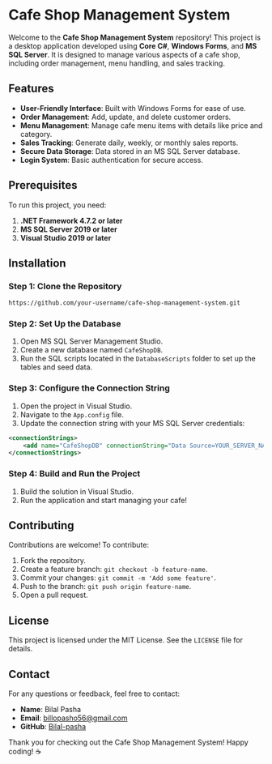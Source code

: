 # Cafe Shop Management System

Welcome to the **Cafe Shop Management System** repository! This project is a desktop application developed using **Core C#**, **Windows Forms**, and **MS SQL Server**. It is designed to manage various aspects of a cafe shop, including order management, menu handling, and sales tracking.

## Features

- **User-Friendly Interface**: Built with Windows Forms for ease of use.
- **Order Management**: Add, update, and delete customer orders.
- **Menu Management**: Manage cafe menu items with details like price and category.
- **Sales Tracking**: Generate daily, weekly, or monthly sales reports.
- **Secure Data Storage**: Data stored in an MS SQL Server database.
- **Login System**: Basic authentication for secure access.

## Prerequisites

To run this project, you need:

1. **.NET Framework 4.7.2 or later**
2. **MS SQL Server 2019 or later**
3. **Visual Studio 2019 or later**

## Installation

### Step 1: Clone the Repository

```bash
https://github.com/your-username/cafe-shop-management-system.git
```

### Step 2: Set Up the Database

1. Open MS SQL Server Management Studio.
2. Create a new database named `CafeShopDB`.
3. Run the SQL scripts located in the `DatabaseScripts` folder to set up the tables and seed data.

### Step 3: Configure the Connection String

1. Open the project in Visual Studio.
2. Navigate to the `App.config` file.
3. Update the connection string with your MS SQL Server credentials:

```xml
<connectionStrings>
    <add name="CafeShopDB" connectionString="Data Source=YOUR_SERVER_NAME;Initial Catalog=CafeShopDB;Integrated Security=True;" providerName="System.Data.SqlClient" />
</connectionStrings>
```

### Step 4: Build and Run the Project

1. Build the solution in Visual Studio.
2. Run the application and start managing your cafe!

## Contributing

Contributions are welcome! To contribute:

1. Fork the repository.
2. Create a feature branch: `git checkout -b feature-name`.
3. Commit your changes: `git commit -m 'Add some feature'`.
4. Push to the branch: `git push origin feature-name`.
5. Open a pull request.

## License

This project is licensed under the MIT License. See the `LICENSE` file for details.

## Contact

For any questions or feedback, feel free to contact:

- **Name**: Bilal Pasha
- **Email**: billopasho56@gmail.com
- **GitHub**: [Bilal-pasha](https://github.com/your-username)

Thank you for checking out the Cafe Shop Management System! Happy coding! ☕


